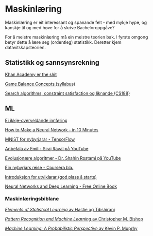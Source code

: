 Maskinlæring
============

Maskinlæring er eit interessant og spanande felt - med mykje hype, og kanskje
til og med høve for å skrive Bacheloroppgåve?

For å meistre maskinlæring må ein meistre teorien bak. I fyrste omgong betyr
dette å lære seg (ordentleg) statistikk. Deretter kjem datavitskapsteorien.


Statistikk og sannsynsrekning
-----------------------------

[Khan Academy er the shit](https://www.khanacademy.org/math/statistics-probability)

[Game Balance Concepts (syllabus)](https://gamebalanceconcepts.wordpress.com/)

[Search algorithms, constraint satisfaction og liknande (CS188)](https://www.youtube.com/watch?v=W1S-HSakPTM)


ML
----

[Ei ikkje-overveldande innføring](https://www.reddit.com/r/programming/comments/5l87g7/a_non_overwhelming_list_of_machine_learning/)

[How to Make a Neural Network - in 10 Minutes](https://www.reddit.com/r/programming/comments/5pb3y9/how_to_make_a_neural_network_intro_to_deep/)

[MNIST for nybyrjarar - TensorFlow](https://www.tensorflow.org/tutorials/mnist/beginners/)

[Anbefala av Emil - Siraj Raval på YouTube](https://www.youtube.com/playlist?list=UUWN3xxRkmTPmbKwht9FuE5A&app=desktop)

[Evolusjonære algoritmer - Dr. Shahin Rostami på YouTube](https://www.youtube.com/watch?v=L--IxUH4fac&app=desktop)

[Ein nybyrjars reise - Coursera bla.](https://www.reddit.com/r/programming/comments/5kcql4/learning_machine_learning_a_beginners_journey/)

[Introduksjon for utviklarar (god plass å starte)](https://m.reddit.com/r/programming/comments/5dmo7i/introduction_to_machine_learning_for_developers/?compact=true)

[Neural Networks and Deep Learning - Free Online Book](http://neuralnetworksanddeeplearning.com/)

### Maskinlæringsbiblane ###

[*Elements of Statistcal Learning* av Hastie og Tibshirani](http://lucasmreis.github.io/blog/type-driven-domain-modelling-part-1/)

[*Pattern Recognition and Machine Learning* av Christopher M. Bishop](https://www.microsoft.com/en-us/research/people/cmbishop/)

[*Machine Learning: A Probabilistic Perspective* av Kevin P. Muprhy](https://mitpress.mit.edu/books/machine-learning-0)
